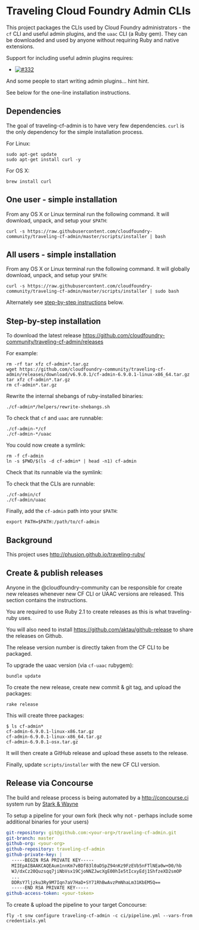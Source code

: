 Traveling Cloud Foundry Admin CLIs
==================================

This project packages the CLIs used by Cloud Foundry administrators - the `cf` CLI and useful admin plugins, and the `uaac` CLI (a Ruby gem). They can be downloaded and used by anyone without requiring Ruby and native extensions.

Support for including useful admin plugins requires:

-	[![#332](https://github-shields.cfapps.io/github/cloudfoundry/cli/issues/332.svg?style=flat)](https://github-shields.cfapps.io/github/cloudfoundry/cli/issues/332)

And some people to start writing admin plugins... hint hint.

See below for the one-line installation instructions.

Dependencies
------------

The goal of traveling-cf-admin is to have very few dependencies. `curl` is the only dependency for the simple installation process.

For Linux:

```
sudo apt-get update
sudo apt-get install curl -y
```

For OS X:

```
brew install curl
```

One user - simple installation
------------------------------

From any OS X or Linux terminal run the following command. It will download, unpack, and setup your `$PATH`:

```
curl -s https://raw.githubusercontent.com/cloudfoundry-community/traveling-cf-admin/master/scripts/installer | bash
```

All users - simple installation
-------------------------------

From any OS X or Linux terminal run the following command. It will globally download, unpack, and setup your `$PATH`:

```
curl -s https://raw.githubusercontent.com/cloudfoundry-community/traveling-cf-admin/master/scripts/installer | sudo bash
```

Alternately see [step-by-step instructions](#step-by-step-installation) below.

Step-by-step installation
-------------------------

To download the latest release https://github.com/cloudfoundry-community/traveling-cf-admin/releases

For example:

```
rm -rf tar xfz cf-admin*.tar.gz
wget https://github.com/cloudfoundry-community/traveling-cf-admin/releases/download/v6.9.0.1/cf-admin-6.9.0.1-linux-x86_64.tar.gz
tar xfz cf-admin*.tar.gz
rm cf-admin*.tar.gz
```

Rewrite the internal shebangs of ruby-installed binaries:

```
./cf-admin*/helpers/rewrite-shebangs.sh
```

To check that `cf` and `uaac` are runnable:

```
./cf-admin-*/cf
./cf-admin-*/uaac
```

You could now create a symlink:

```
rm -f cf-admin
ln -s $PWD/$(ls -d cf-admin* | head -n1) cf-admin
```

Check that its runnable via the symlink:

To check that the CLIs are runnable:

```
./cf-admin/cf
./cf-admin/uaac
```

Finally, add the `cf-admin` path into your `$PATH`:

```
export PATH=$PATH:/path/to/cf-admin
```

Background
----------

This project uses http://phusion.github.io/traveling-ruby/

Create & publish releases
-------------------------

Anyone in the @cloudfoundry-community can be responsible for create new releases whenever new CF CLI or UAAC versions are released. This section contains the instructions.

You are required to use Ruby 2.1 to create releases as this is what traveling-ruby uses.

You will also need to install https://github.com/aktau/github-release to share the releases on Github.

The release version number is directly taken from the CF CLI to be packaged.

To upgrade the uaac version (via `cf-uaac` rubygem):

```
bundle update
```

To create the new release, create new commit & git tag, and upload the packages:

```
rake release
```

This will create three packages:

```
$ ls cf-admin*
cf-admin-6.9.0.1-linux-x86.tar.gz
cf-admin-6.9.0.1-linux-x86_64.tar.gz
cf-admin-6.9.0.1-osx.tar.gz
```

It will then create a GitHub release and upload these assets to the release.

Finally, update `scripts/installer` with the new CF CLI version.

Release via Concourse
---------------------

The build and release process is being automated by a http://concourse.ci system run by [Stark & Wayne](https://starkandwayne.com)

To setup a pipeline for your own fork (heck why not - perhaps include some additional binaries for your users)

```yaml
git-repository: git@github.com:<your-org>/traveling-cf-admin.git
git-branch: master
github-org: <your-org>
github-repository: traveling-cf-admin
github-private-key: |
  -----BEGIN RSA PRIVATE KEY-----
  MIIEpAIBAAKCAQEAum1nnKm7vBDf83l0aDSpZ94nKz9FzEVb5nFTlNEa0w+D0/hb
  WJ/dxCz20Quzsqq7jiNbVsx19CjoNNZJwcXgE00hIe5tIcxyEdj1ShfzeXD2smOP
  ...
  DDRsY7ljzku3Ry9M7Iqn7aV7HaD+SY71RhBwAvzPmNhaLm31KbEM5Q==
  -----END RSA PRIVATE KEY-----
github-access-token: <your-token>
```

To create & upload the pipeline to your target Concourse:

```
fly -t snw configure traveling-cf-admin -c ci/pipeline.yml --vars-from credentials.yml
```
